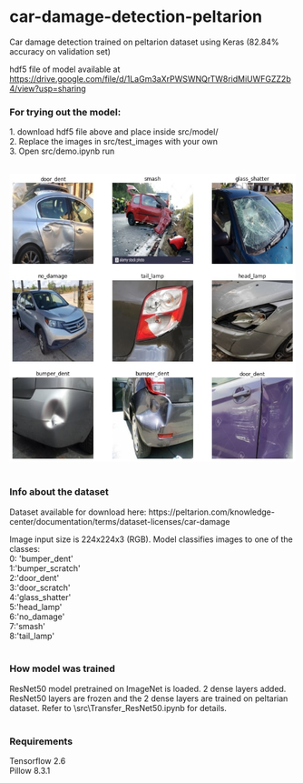 # car-damage-detection-peltarion
Car damage detection trained on peltarion dataset using Keras (82.84% accuracy on validation set)

hdf5 file of model available at https://drive.google.com/file/d/1LaGm3aXrPWSWNQrTW8ridMiUWFGZZ2b4/view?usp=sharing
<br>
<h3><b>For trying out the model:</b></h3> 
1. download hdf5 file above and place inside src/model/<br>
2. Replace the images in src/test_images with your own<br>
3. Open src/demo.ipynb run<br>
<br>

![Alt text](src/demo.jpg?raw=true "Demo")
<br><br>
<h3><b>Info about the dataset</b></h3> 
Dataset available for download here: https://peltarion.com/knowledge-center/documentation/terms/dataset-licenses/car-damage<br>

Image input size is 224x224x3 (RGB). Model classifies images to one of the classes:<br>
0: 'bumper_dent'<br>
1:'bumper_scratch'<br>
2:'door_dent'<br>
3:'door_scratch'<br>
4:'glass_shatter'<br>
5:'head_lamp'<br>
6:'no_damage'<br>
7:'smash'<br>
8:'tail_lamp'<br>
<br>
<h3><b>How model was trained</b></h3>
ResNet50 model pretrained on ImageNet is loaded. 2 dense layers added. ResNet50 layers are frozen and the 2 dense layers are trained on peltarian dataset. Refer to \src\Transfer_ResNet50.ipynb for details.<br>
<br>
<h3><b>Requirements</b></h3>
Tensorflow 2.6<br>
Pillow 8.3.1
